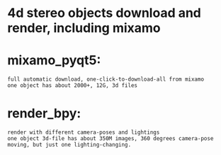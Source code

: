 # 4d stereo objects download and render, including mixamo

# mixamo_pyqt5:  
    full automatic download, one-click-to-download-all from mixamo
    one object has about 2000+, 12G, 3d files
# render_bpy: 
    render with different camera-poses and lightings
    one object 3d-file has about 350M images, 360 degrees camera-pose moving, but just one lighting-changing.
